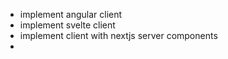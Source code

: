 - implement angular client
- implement svelte client
- implement client with nextjs server components
- 
